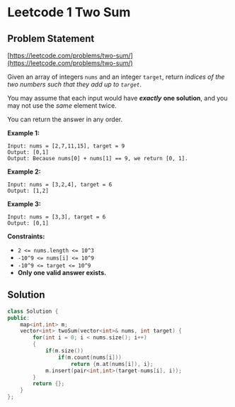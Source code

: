 # Leetcode 1 Two Sum

## Problem Statement

[https://leetcode.com/problems/two-sum/](https://leetcode.com/problems/two-sum/)

Given an array of integers `nums` and an integer `target`, return _indices of the two numbers such that they add up to `target`_.

You may assume that each input would have _**exactly**_ **one solution**, and you may not use the _same_ element twice.

You can return the answer in any order.

**Example 1:**

```text
Input: nums = [2,7,11,15], target = 9
Output: [0,1]
Output: Because nums[0] + nums[1] == 9, we return [0, 1].
```

**Example 2:**

```text
Input: nums = [3,2,4], target = 6
Output: [1,2]
```

**Example 3:**

```text
Input: nums = [3,3], target = 6
Output: [0,1]
```

**Constraints:**

* `2 <= nums.length <= 10^3`
* `-10^9 <= nums[i] <= 10^9`
* `-10^9 <= target <= 10^9`
* **Only one valid answer exists.**

## Solution

```cpp
class Solution {
public:
    map<int,int> m;
    vector<int> twoSum(vector<int>& nums, int target) {
        for(int i = 0; i < nums.size(); i++)
        {
            if(m.size())
                if(m.count(nums[i]))
                    return {m.at(nums[i]), i};     
            m.insert(pair<int,int>(target-nums[i], i));
        }
        return {};
    }
};
```

